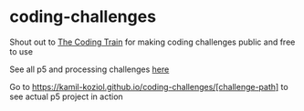 # coding-challenges

Shout out to [The Coding Train](https://www.youtube.com/channel/UCvjgXvBlbQiydffZU7m1_aw) for making coding challenges public and free to use

See all p5 and processing challenges [here](https://www.youtube.com/watch?v=17WoOqgXsRM&list=PLRqwX-V7Uu6ZiZxtDDRCi6uhfTH4FilpH)

Go to https://kamil-koziol.github.io/coding-challenges/[challenge-path] to see actual p5 project in action

